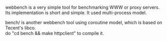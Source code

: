 webbench is a very simple tool for benchmarking WWW or proxy servers.
Its implementation is short and simple. It used multi-process model.  
  
bench/ is another webbench tool using coroutine model, which is based on Tecent's libco.  
do "cd bench && make httpclient" to compile it.


